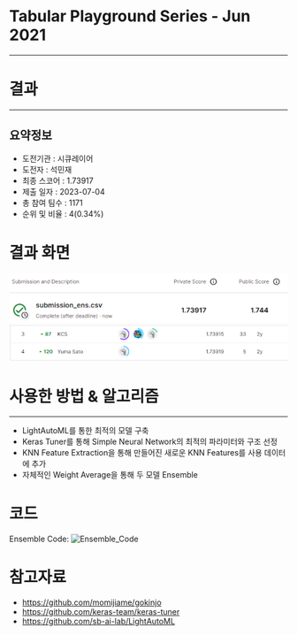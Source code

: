 # Tabular Playground Series - Jun 2021
***
# 결과
***
## 요약정보
- 도전기관 : 시큐레이어
- 도전자 : 석민재
- 최종 스코어 : 1.73917
- 제출 일자 : 2023-07-04
- 총 참여 팀수 : 1171
- 순위 및 비율 : 4(0.34%)

# 결과 화면
![submission](./img/submission.PNG)
![leaderboard](./img/leaderboard.PNG)

# 사용한 방법 & 알고리즘
***
- LightAutoML를 통한 최적의 모델 구축
- Keras Tuner를 통해 Simple Neural Network의 최적의 파라미터와 구조 선정
- KNN Feature Extraction을 통해 만들어진 새로운 KNN Features를 사용 데이터에 추가
- 자체적인 Weight Average을 통해 두 모델 Ensemble

# 코드
Ensemble Code:
![Ensemble_Code](./code/[3]_TPS_Jun_21_Smart_Ensembling_for_Classifier.ipynb)

# 참고자료
- https://github.com/momijiame/gokinjo
- https://github.com/keras-team/keras-tuner
- https://github.com/sb-ai-lab/LightAutoML
